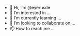 - 👋 Hi, I’m @eyerusde
- 👀 I’m interested in ...
- 🌱 I’m currently learning ...
- 💞️ I’m looking to collaborate on ...
- 📫 How to reach me ...

<!---
eyerusde/eyerusde is a ✨ special ✨ repository because its `README.md` (this file) appears on your GitHub profile.
You can click the Preview link to take a look at your changes.
--->
